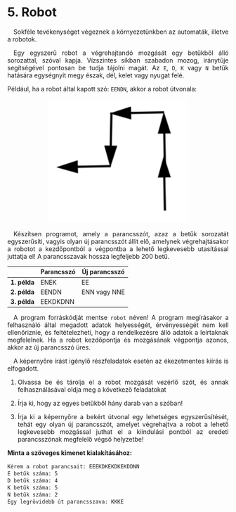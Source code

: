 <style>body {text-align: justify;}</style>

# 5. Robot

&emsp;Sokféle tevékenységet végeznek a környezetünkben az automaták, illetve a robotok.

&emsp;Egy egyszerű robot a végrehajtandó mozgását egy betűkből álló sorozattal, szóval kapja. Vízszintes síkban szabadon mozog, iránytűje segítségével pontosan be tudja tájolni magát. Az `E`, `D`, `K` vagy `N` betűk hatására egységnyit megy észak, dél, kelet vagy nyugat felé.

Például, ha a robot által kapott szó: `EENDN`, akkor a robot útvonala:

<center>

![](./img/path.png)

</center>

&emsp;Készítsen programot, amely a parancsszót, azaz a betűk sorozatát egyszerűsíti, vagyis olyan új parancsszót állít elő, amelynek végrehajtásakor a robotot a kezdőpontból a végpontba a lehető legkevesebb utasítással juttatja el! A parancsszavak hossza legfeljebb 200 betű.

<center>

|              | Parancsszó | Új parancsszó |
| -----------: | ---------- | ------------- |
| **1. példa** | ENEK       | EE            |
| **2. példa** | EENDN      | ENN vagy NNE  |
| **3. példa** | EEKDKDNN   |               |

</center>

&emsp;A program forráskódját mentse `robot` néven! A program megírásakor a felhasználó által megadott adatok helyességét, érvényességét nem kell ellenőriznie, és feltételezheti, hogy a rendelkezésre álló adatok a leírtaknak megfelelnek. Ha a robot kezdőpontja és mozgásának végpontja azonos, akkor az új parancsszó üres.

&emsp;A képernyőre írást igénylő részfeladatok esetén az ékezetmentes kiírás is elfogadott.

1. Olvassa be és tárolja el a robot mozgását vezérlő szót, és annak felhasználásával oldja meg a következő feladatokat

2. Írja ki, hogy az egyes betűkből hány darab van a szóban!

3. Írja ki a képernyőre a bekért útvonal egy lehetséges egyszerűsítését, tehát egy olyan új parancsszót, amelyet végrehajtva a robot a lehető legkevesebb mozgással juthat el a kiindulási pontból az eredeti parancsszónak megfelelő végső helyzetbe!

**Minta a szöveges kimenet kialakításához:**

```
Kérem a robot parancsait: EEEKDKEKDKEKDDNN
E betűk száma: 5
D betűk száma: 4
K betűk száma: 5
N betűk száma: 2
Egy legrövidebb út parancsszava: KKKE
```

